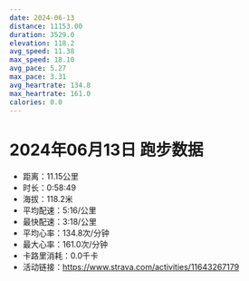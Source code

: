 ```yaml
---
date: 2024-06-13
distance: 11153.00
duration: 3529.0
elevation: 118.2
avg_speed: 11.38
max_speed: 18.10
avg_pace: 5.27
max_pace: 3.31
avg_heartrate: 134.8
max_heartrate: 161.0
calories: 0.0
---
```


# 2024年06月13日 跑步数据

- 距离：11.15公里
- 时长：0:58:49
- 海拔：118.2米
- 平均配速：5:16/公里
- 最快配速：3:18/公里
- 平均心率：134.8次/分钟
- 最大心率：161.0次/分钟
- 卡路里消耗：0.0千卡
- 活动链接：https://www.strava.com/activities/11643267179
